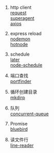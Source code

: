 1. http client  
[request](https://github.com/request/request)  
[superagent](https://github.com/visionmedia/superagent)  
[axios](https://www.npmjs.com/package/axios)

2. express reload  
[nodemon](https://github.com/remy/nodemon)  
[hotnode](https://github.com/saschagehlich/hotnode)

3. schedule  
[later](https://github.com/bunkat/later)  
[node-schedule](https://github.com/node-schedule/node-schedule)

4. 端口查找  
[portfinder](https://github.com/indexzero/node-portfinder)

5. 循环创建目录  
[mkdirp](https://github.com/substack/node-mkdirp)

6. 队列  
[concurrent-queue](https://github.com/jasonpincin/concurrent-queue)

7. Promise  
[bluebird](https://github.com/petkaantonov/bluebird)

8. 读文件行  
[line-reader](https://github.com/nickewing/line-reader)
